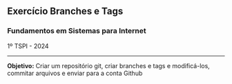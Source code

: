 ## Exercício Branches e Tags

### Fundamentos em Sistemas para Internet

1º TSPI - 2024

---

**Objetivo:** Criar um repositório git, criar branches e tags e modificá-los, commitar arquivos e enviar para a conta Github
